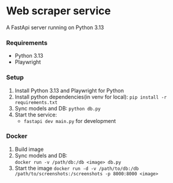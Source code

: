 # Web scraper service

A FastApi server running on Python 3.13

### Requirements
- Python 3.13
- Playwright

### Setup 
1. Install Python 3.13 and Playwright for Python
2. Install python dependencies(in venv for local):  `pip install -r requirements.txt`
3. Sync models and DB: `python db.py`
4. Start the service:
   - `fastapi dev main.py` for development

### Docker
1. Build image
2. Sync models and DB:  
`docker run -v /path/db:/db <image> db.py`
3. Start the image
`docker run -d -v /path/to/db:/db /path/to/screenshots:/screenshots -p 8000:8000 <image>`

